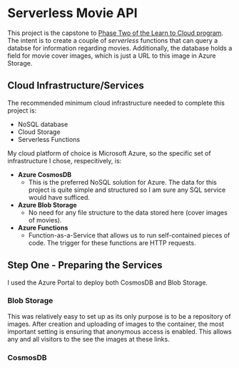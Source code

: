 # Serverless Movie API

This project is the capstone to [Phase Two of the Learn to Cloud program](https://learntocloud.guide/phase2/#capstone-project-serverless-movies-api). The intent is to create a couple of *serverless* functions that can query a databse for information regarding movies. Additionally, the database holds a field for movie cover images, which is just a URL to this image in Azure Storage.

## Cloud Infrastructure/Services

The recommended minimum cloud infrastructure needed to complete this project is:

- NoSQL database
- Cloud Storage
- Serverless Functions

My cloud platform of choice is Microsoft Azure, so the specific set of infrastructure I chose, respecitively, is:

- **Azure CosmosDB**
  - This is the preferred NoSQL solution for Azure. The data for this project is quite simple and structured so I am sure any SQL service would have sufficed.
- **Azure Blob Storage**
  - No need for any file structure to the data stored here (cover images of movies).
- **Azure Functions**
  - Function-as-a-Service that allows us to run self-contained pieces of code. The trigger for these functions are HTTP requests.

## Step One - Preparing the Services

I used the Azure Portal to deploy both CosmosDB and Blob Storage.

### Blob Storage

This was relatively easy to set up as its only purpose is to be a repository of images. After creation and uploading of images to the container, the most important setting is ensuring that anonymous access is enabled. This allows any and all visitors to the see the images at these links.

### CosmosDB
